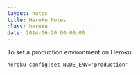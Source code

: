```yaml
---
layout: notes
title: Heroku Notes
class: heroku
date: 2014-06-20 00:00:00
---
```


To set a production environment on Heroku:

    heroku config:set NODE_ENV='production'
